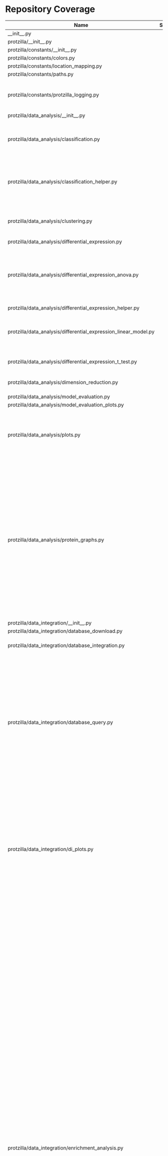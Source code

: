 # Repository Coverage



| Name                                                                |    Stmts |     Miss |   Branch |   BrPart |   Cover |   Missing |
|-------------------------------------------------------------------- | -------: | -------: | -------: | -------: | ------: | --------: |
| \_\_init\_\_.py                                                     |        0 |        0 |        0 |        0 |    100% |           |
| protzilla/\_\_init\_\_.py                                           |        0 |        0 |        0 |        0 |    100% |           |
| protzilla/constants/\_\_init\_\_.py                                 |        0 |        0 |        0 |        0 |    100% |           |
| protzilla/constants/colors.py                                       |        2 |        0 |        0 |        0 |    100% |           |
| protzilla/constants/location\_mapping.py                            |        7 |        0 |        0 |        0 |    100% |           |
| protzilla/constants/paths.py                                        |        8 |        0 |        0 |        0 |    100% |           |
| protzilla/constants/protzilla\_logging.py                           |       42 |       10 |       10 |        0 |     62% |46-47, 50-51, 54-55, 58-59, 62-63 |
| protzilla/data\_analysis/\_\_init\_\_.py                            |        0 |        0 |        0 |        0 |    100% |           |
| protzilla/data\_analysis/classification.py                          |       65 |       32 |        8 |        4 |     51% |33-52, 54, 56-66, 67->exit, 263-313 |
| protzilla/data\_analysis/classification\_helper.py                  |       82 |       15 |       32 |        5 |     72% |41, 81-82, 104-115, 132, 167-170 |
| protzilla/data\_analysis/clustering.py                              |       69 |       11 |        6 |        2 |     83% |141, 365-380, 384-388 |
| protzilla/data\_analysis/differential\_expression.py                |        7 |        3 |        0 |        0 |     57% |      9-11 |
| protzilla/data\_analysis/differential\_expression\_anova.py         |       58 |       14 |       26 |        7 |     70% |70-72, 78->91, 81-87, 102-107, 110, 127-128, 139 |
| protzilla/data\_analysis/differential\_expression\_helper.py        |       27 |        2 |       10 |        2 |     89% |    43, 60 |
| protzilla/data\_analysis/differential\_expression\_linear\_model.py |       66 |       15 |       22 |        6 |     69% |55-56, 63-64, 82-88, 91, 131-137 |
| protzilla/data\_analysis/differential\_expression\_t\_test.py       |       64 |        2 |       22 |        2 |     95% |20, 75->79, 106 |
| protzilla/data\_analysis/dimension\_reduction.py                    |       33 |        4 |       10 |        2 |     86% |67-72, 100, 179 |
| protzilla/data\_analysis/model\_evaluation.py                       |       10 |        0 |        0 |        0 |    100% |           |
| protzilla/data\_analysis/model\_evaluation\_plots.py                |       18 |        0 |        0 |        0 |    100% |           |
| protzilla/data\_analysis/plots.py                                   |      131 |       41 |       56 |        5 |     63% |75, 84->86, 137, 282, 312-319, 325-461 |
| protzilla/data\_analysis/protein\_graphs.py                         |      409 |       46 |      190 |       15 |     89% |32-40, 63-92, 148, 173-174, 188, 319-321, 330-332, 350-351, 400, 425-429, 473, 487, 556, 587, 594, 795, 853->852, 857-860 |
| protzilla/data\_integration/\_\_init\_\_.py                         |        0 |        0 |        0 |        0 |    100% |           |
| protzilla/data\_integration/database\_download.py                   |       63 |       63 |       26 |        0 |      0% |     1-116 |
| protzilla/data\_integration/database\_integration.py                |       62 |       14 |       28 |        1 |     81% |73, 102-137 |
| protzilla/data\_integration/database\_query.py                      |      115 |       44 |       52 |        7 |     59% |27-80, 84-86, 90, 103->exit, 104->103, 107->104, 111-112, 116-123, 149->148, 161-166, 167->176, 177-180 |
| protzilla/data\_integration/di\_plots.py                            |      124 |       21 |       58 |       11 |     82% |77, 106->109, 110, 176-177, 180-181, 183, 186-187, 215-217, 237-242, 295-296, 299, 373 |
| protzilla/data\_integration/enrichment\_analysis.py                 |      338 |       94 |      166 |       39 |     71% |24-25, 49->51, 178-179, 194->200, 204->210, 211-213, 215, 222, 251-255, 277-281, 329, 392-395, 410-411, 426-427, 533-536, 545-546, 551-553, 557->578, 562, 565-571, 584-585, 597-607, 609->619, 611-612, 614-617, 619->632, 629-630, 633-643, 646-647, 663, 744-745, 754-755, 768-769, 771-772, 774-777, 781-782, 784-787, 800, 818-819, 831-832, 835-836, 846-849 |
| protzilla/data\_integration/enrichment\_analysis\_gsea.py           |      132 |        4 |       54 |        6 |     95% |155, 158, 222->226, 387, 390, 461->465 |
| protzilla/data\_integration/enrichment\_analysis\_helper.py         |       73 |        6 |       34 |        2 |     93% |137-139, 145, 150-151 |
| protzilla/data\_preprocessing/\_\_init\_\_.py                       |        0 |        0 |        0 |        0 |    100% |           |
| protzilla/data\_preprocessing/filter\_proteins.py                   |       18 |        2 |        4 |        1 |     77% |     53-54 |
| protzilla/data\_preprocessing/filter\_samples.py                    |       35 |        0 |        4 |        0 |    100% |           |
| protzilla/data\_preprocessing/imputation.py                         |      131 |        3 |       30 |        4 |     96% |47-53, 180, 517->530, 541->547 |
| protzilla/data\_preprocessing/normalisation.py                      |       98 |        1 |       22 |        2 |     98% |250->261, 262 |
| protzilla/data\_preprocessing/outlier\_detection.py                 |       67 |        3 |        8 |        4 |     91% |176, 193, 248, 249->exit |
| protzilla/data\_preprocessing/peptide\_filter.py                    |       16 |        2 |        4 |        1 |     75% |     50-51 |
| protzilla/data\_preprocessing/plots.py                              |      101 |       11 |       23 |        4 |     88% |165->180, 249-250, 284, 295, 395-419 |
| protzilla/data\_preprocessing/plots\_helper.py                      |       17 |       13 |        6 |        0 |     17% |15-24, 38-47 |
| protzilla/data\_preprocessing/transformation.py                     |       21 |        2 |        8 |        3 |     83% |33, 42->52, 53 |
| protzilla/history.py                                                |      135 |       10 |       60 |        6 |     92% |40, 124, 134, 180-184, 227, 234 |
| protzilla/importing/\_\_init\_\_.py                                 |        0 |        0 |        0 |        0 |    100% |           |
| protzilla/importing/metadata\_import.py                             |       64 |       15 |       28 |        7 |     76% |29, 31, 45-47, 91-98, 113, 124, 129-138, 168-169 |
| protzilla/importing/ms\_data\_import.py                             |      115 |       22 |       40 |        1 |     77% |28-29, 89-91, 119-121, 233-251 |
| protzilla/importing/peptide\_import.py                              |       22 |        2 |        0 |        0 |     91% |     15-16 |
| protzilla/run.py                                                    |      343 |       49 |      132 |       10 |     84% |76-82, 86-92, 170->181, 202, 204, 239-243, 292-298, 308, 323-336, 375-376, 413-416, 467, 507, 511-514, 533, 545->518 |
| protzilla/run\_helper.py                                            |       94 |       22 |       66 |       12 |     74% |28, 47-48, 53, 58, 69, 76, 88, 92-97, 99-101, 104-106, 111, 126, 164->exit, 170-176, 178 |
| protzilla/runner.py                                                 |       93 |        4 |       36 |        4 |     94% |121, 130, 148->146, 162-163 |
| protzilla/utilities/\_\_init\_\_.py                                 |        1 |        0 |        0 |        0 |    100% |           |
| protzilla/utilities/clustergram.py                                  |      375 |       99 |      168 |       55 |     67% |82, 97, 99, 106, 150-151, 153, 155, 161->164, 164->171, 190, 205, 209, 213, 217, 227, 231-236, 241->243, 244, 246, 248, 252->254, 254->258, 259-270, 273, 275, 277-296, 315-318, 321->323, 328->330, 331, 383-384, 386-387, 402-403, 405-406, 474->480, 486, 503, 523, 526->549, 531->534, 568->574, 574->587, 662->667, 675->679, 696, 698, 728-735, 744-757, 767-771, 825->842, 842->862, 894->902, 902->911, 929-941, 944-956, 982-998, 1012-1028 |
| protzilla/utilities/dunn\_score.py                                  |       10 |        6 |        0 |        0 |     40% | 25, 41-48 |
| protzilla/utilities/transform\_dfs.py                               |       25 |        0 |        9 |        0 |    100% |           |
| protzilla/utilities/utilities.py                                    |       44 |        4 |       10 |        2 |     89% |27-28, 69, 80 |
| protzilla/workflow\_helper.py                                       |       58 |        0 |       32 |        0 |    100% |           |
| runner\_cli.py                                                      |       21 |        5 |        2 |        1 |     74% | 55-58, 62 |
| ui/\_\_init\_\_.py                                                  |        0 |        0 |        0 |        0 |    100% |           |
| ui/\_\_main\_\_.py                                                  |       11 |       11 |        2 |        0 |      0% |      2-21 |
| ui/main/\_\_init\_\_.py                                             |        0 |        0 |        0 |        0 |    100% |           |
| ui/main/asgi.py                                                     |        4 |        4 |        0 |        0 |      0% |     10-16 |
| ui/main/settings.py                                                 |       28 |        0 |        2 |        1 |     97% |    24->32 |
| ui/main/upload\_handler.py                                          |       37 |       37 |        2 |        0 |      0% |      1-73 |
| ui/main/urls.py                                                     |        4 |        4 |        0 |        0 |      0% |     16-21 |
| ui/main/views.py                                                    |       76 |       76 |       32 |        0 |      0% |     1-115 |
| ui/main/wsgi.py                                                     |        4 |        4 |        0 |        0 |      0% |     10-16 |
| ui/manage.py                                                        |       14 |       14 |        2 |        0 |      0% |      2-24 |
| ui/runs/\_\_init\_\_.py                                             |        0 |        0 |        0 |        0 |    100% |           |
| ui/runs/apps.py                                                     |        4 |        4 |        0 |        0 |      0% |       1-6 |
| ui/runs/fields.py                                                   |      128 |      108 |       74 |        0 |     10% |35-46, 64-97, 122-132, 145-147, 172-183, 197-202, 223-303, 320-345 |
| ui/runs/migrations/\_\_init\_\_.py                                  |        0 |        0 |        0 |        0 |    100% |           |
| ui/runs/templatetags/\_\_init\_\_.py                                |        0 |        0 |        0 |        0 |    100% |           |
| ui/runs/templatetags/id\_tags.py                                    |       10 |       10 |        4 |        0 |      0% |      1-13 |
| ui/runs/urls.py                                                     |        4 |        4 |        0 |        0 |      0% |       1-6 |
| ui/runs/utilities/\_\_init\_\_.py                                   |        0 |        0 |        0 |        0 |    100% |           |
| ui/runs/utilities/alert.py                                          |        2 |        1 |        0 |        0 |     50% |         2 |
| ui/runs/views.py                                                    |      344 |      286 |      124 |        1 |     13% |62, 87-134, 176-192, 223-244, 264-410, 423-430, 444-447, 462-466, 481-483, 498-507, 522-529, 544-552, 568-577, 595-604, 620-622, 635-639, 655-656, 703-705, 721-736, 744-774, 793-808, 814-866 |
| ui/runs/views\_helper.py                                            |       70 |       20 |       28 |        4 |     67% |16->18, 22, 35, 38-44, 116-130, 145-146, 155-158 |
|                                                           **TOTAL** | **4649** | **1299** | **1772** |  **239** | **69%** |           |


## Setup coverage badge

Below are examples of the badges you can use in your main branch `README` file.

### Direct image

[![Coverage badge](https://github.com/cschlaffner/PROTzilla2/raw/python-coverage-comment-action-data/badge.svg)](https://github.com/cschlaffner/PROTzilla2/tree/python-coverage-comment-action-data)

This is the one to use if your repository is private or if you don't want to customize anything.



## What is that?

This branch is part of the
[python-coverage-comment-action](https://github.com/marketplace/actions/python-coverage-comment)
GitHub Action. All the files in this branch are automatically generated and may be
overwritten at any moment.
